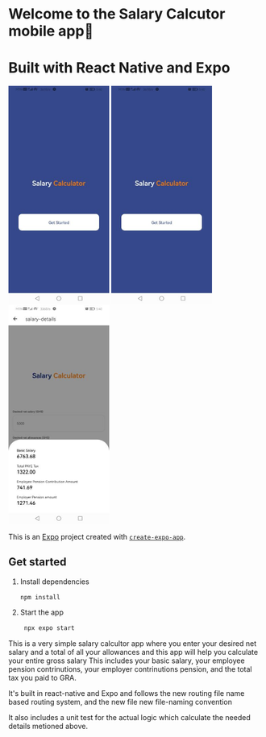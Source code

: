 # Welcome to the Salary Calcutor mobile app👋

# Built with React Native and Expo


<img src="./assets/screenshots/index.jpg" alt="Introduction page" width="200"> <img src="./assets/screenshots/index.jpg" alt="input page" width="200"> <img src="./assets/screenshots/details.jpg" alt="details screen" width="200">

This is an [Expo](https://expo.dev) project created with [`create-expo-app`](https://www.npmjs.com/package/create-expo-app).

## Get started

1. Install dependencies

   ```bash
   npm install
   ```

2. Start the app

   ```bash
    npx expo start
   ```

This is a very simple salary calcultor app where you enter your desired net salary and a total of all your allowances and this app will help you calculate your entire gross salary
This includes your basic salary, your employee pension contrinutions, your employer contrinutions pension, and the total tax you paid to GRA.

It's built in react-native and Expo and follows the new routing file name based routing system,
and the new file new file-naming convention

It also includes a unit test for the actual logic which calculate the needed details metioned above.
